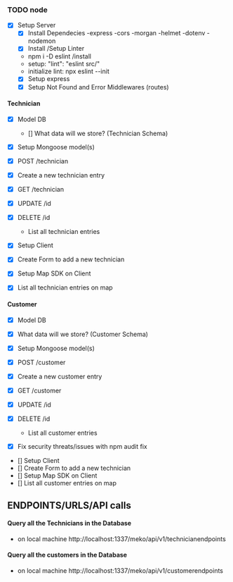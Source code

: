 ### TODO node

* [x] Setup Server
   * [x] Install Dependecies
    -express
    -cors
    -morgan
    -helmet
    -dotenv
    -nodemon
   * [x] Install /Setup Linter
    - npm i -D eslint /install
    - setup: "lint": "eslint src/"
    - initialize lint: npx eslint --init 
   * [x] Setup express 
   * [x] Setup Not Found and Error Middlewares (routes)
#### Technician
* [x] Model DB
   * [] What data will we store? (Technician Schema)
* [x] Setup Mongoose model(s)
* [x] POST /technician
* [x] Create a new technician entry
* [x] GET /technician
* [x] UPDATE /id
* [x] DELETE /id
   * List all technician entries

* [x] Setup Client 
* [x] Create Form to add a new technician
* [x] Setup Map SDK on Client
* [x] List all technician entries on map

#### Customer
   * [x] Model DB
   * [x] What data will we store? (Customer Schema)
* [x] Setup Mongoose model(s)
* [x] POST /customer
* [x] Create a new customer entry
* [x] GET /customer
* [x] UPDATE /id
* [x] DELETE /id
   * List all customer entries


* [x] Fix security threats/issues with npm audit fix

* [] Setup Client 
* [] Create Form to add a new technician
* [] Setup Map SDK on Client
* [] List all customer entries on map

## ENDPOINTS/URLS/API calls

#### Query all the Technicians in the Database
* on local machine     http://localhost:1337/meko/api/v1/technicianendpoints

#### Query all the customers in the Database
* on local machine     http://localhost:1337/meko/api/v1/customerendpoints
